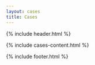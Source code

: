 ```yaml
---
layout: cases
title: Cases
---
```

{% include header.html %}

{% include cases-content.html %}

{% include footer.html %}
